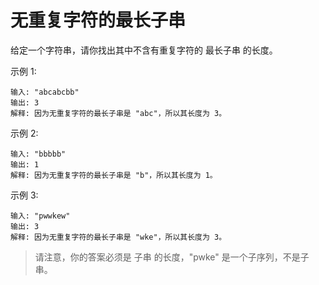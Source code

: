 # 无重复字符的最长子串


给定一个字符串，请你找出其中不含有重复字符的 最长子串 的长度。

示例 1:

    输入: "abcabcbb"
    输出: 3 
    解释: 因为无重复字符的最长子串是 "abc"，所以其长度为 3。

示例 2:

    输入: "bbbbb"
    输出: 1
    解释: 因为无重复字符的最长子串是 "b"，所以其长度为 1。

示例 3:

    输入: "pwwkew"
    输出: 3
    解释: 因为无重复字符的最长子串是 "wke"，所以其长度为 3。

        
> 请注意，你的答案必须是 子串 的长度，"pwke" 是一个子序列，不是子串。


